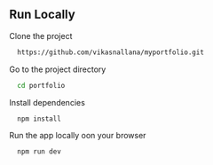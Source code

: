 ## Run Locally

Clone the project

```bash
  https://github.com/vikasnallana/myportfolio.git
```

Go to the project directory

```bash
  cd portfolio
```

Install dependencies 

```bash
  npm install
```

Run the app locally oon your browser

```bash
  npm run dev
```

